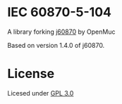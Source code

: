 # IEC 60870-5-104

A library forking [j60870](https://www.openmuc.org/iec-60870-5-104/) by OpenMuc

Based on version 1.4.0 of j60870.

# License

Licesed under [GPL 3.0](license/gpl-3.0.txt)